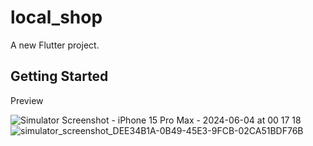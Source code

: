 # local_shop

A new Flutter project.

## Getting Started

Preview

![Simulator Screenshot - iPhone 15 Pro Max - 2024-06-04 at 00 17 18](https://github.com/Motwelve/local_shop/assets/33109119/462ebdb7-f717-4e5c-944b-6289e6f3b641)
![simulator_screenshot_DEE34B1A-0B49-45E3-9FCB-02CA51BDF76B](https://github.com/Motwelve/local_shop/assets/33109119/2e289599-79f9-4a07-9d65-e23b6d932164)
